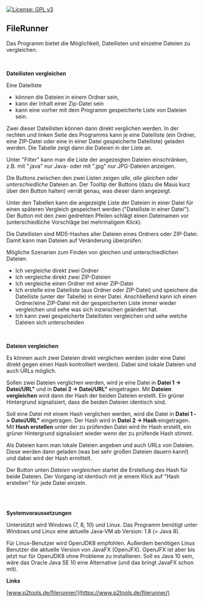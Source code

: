 
[![License: GPL v3](https://img.shields.io/badge/License-GPL%20v3-blue.svg)](http://www.gnu.org/licenses/gpl-3.0)

## FileRunner

Das Programm bietet die Möglichkeit, Dateilisten und einzelne Dateien zu vergleichen.

<br />

**Dateilisten vergleichen**

Eine Dateiliste 
- können die Dateien in einem Ordner sein, 
- kann der Inhalt einer Zip-Datei sein 
- kann eine vorher mit dem Programm gespeicherte Liste von Dateien sein.

Zwei dieser Dateilisten können dann direkt verglichen werden. In der rechten und linken Seite des Programms kann je eine Dateiliste (ein Ordner, eine ZIP-Datei oder eine in einer Datei gespeicherte Dateiliste) geladen werden. Die Tabelle zeigt dann die Dateien in der Liste an. 

Unter "Filter" kann man die Liste der angezeigten Dateien einschränken, z.B. mit ".java" nur Java- oder mit ".jpg" nur JPG-Dateien anzeigen.

Die Buttons zwischen den zwei Listen zeigen *alle*, *alle gleichen* oder *unterschiedliche* Dateien an. Der Tooltip der Buttons (dazu die Maus kurz über den Button halten) verrät genau, was dieser dann angezeigt.

Unter den Tabellen kann die angezeigte Liste der Dateien in einer Datei für einen späteren Vergleich gespeichert werden ("Dateiliste in einer Datei"). Der Button mit den zwei gedrehten Pfeilen schlägt einen Dateinamen vor (unterschiedliche Vorschläge bei mehrmaligem Klick).

Die Dateilisten sind MD5-Hashes aller Dateien eines Ordners oder ZIP-Datei. Damit kann man Dateien auf Veränderung überprüfen.

Mögliche Szenarien zum Finden von gleichen und unterschiedlichen Dateien:
- Ich vergleiche direkt zwei Ordner
- Ich vergleiche direkt zwei ZIP-Dateien
- Ich vergleiche einen Ordner mit einer ZIP-Datei
- Ich erstelle eine Dateiliste (aus Ordner oder ZIP-Datei) und speichere die Dateiliste (unter der Tabelle) in einer Datei. Anschließend kann ich einen Ordner/eine ZIP-Datei mit der gespeicherten Liste immer wieder vergleichen und sehe was sich inzwischen geändert hat.
- Ich kann zwei gespeicherte Dateilisten vergleichen und sehe welche Dateien sich unterscheiden

<br />

**Dateien vergleichen**

Es können auch zwei Dateien direkt verglichen werden (oder eine Datei direkt gegen einen Hash kontrolliert werden). Dabei sind lokale Dateien und auch URLs möglich.

Sollen zwei Dateien verglichen werden, wird je eine Datei in **Datei 1 -> Datei/URL"** und in **Datei 2 -> Datei/URL"** eingetragen. Mit **Dateien vergleichen** wird dann der Hash der beiden Dateien erstellt. Ein grüner Hintergrund signalisiert, dass die beiden Dateien identisch sind.

Soll eine Datei mit einem Hash verglichen werden, wird die Datei in **Datei 1 -> Datei/URL"** eingetragen. Der Hash wird in **Datei 2 -> Hash** eingetragen. Mit **Hash erstellen** unter der zu prüfenden Datei wird ihr Hash erstellt, ein grüner Hintergrund signalisiert wieder wenn der zu prüfende Hash stimmt.

Als Dateien kann man lokale Dateien angeben und auch URLs von Dateien. Diese werden dann geladen (was bei sehr großen Dateien dauern kann!) und dabei wird der Hash ermittelt.

Der Button unten *Dateien vergleichen* startet die Erstellung des Hash für beide Dateien. Der Vorgang ist identisch mit je einem Klick auf "Hash erstellen" für jede Datei einzeln.

<br />
<br />

**Systemvoraussetzungen**

Unterstützt wird Windows (7, 8, 10) und Linux. Das Programm benötigt unter Windows und Linux eine aktuelle Java-VM ab Version: 1.8 (= Java 8).

Für Linux-Benutzer wird OpenJDK8 empfohlen. Außerdem benötigen Linux Benutzer die aktuelle Version von JavaFX (OpenJFX). OpenJFX ist aber bis jetzt nur für OpenJDK8 ohne Probleme zu installieren. Soll es Java 10 sein, wäre das Oracle Java SE 10 eine Alternative (und das bringt JavaFX schon mit).


**Links**

[www.p2tools.de/filerunner/](https://www.p2tools.de/filerunner/)
